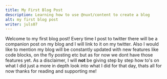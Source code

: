 ```yaml
---
title: My First Blog Post
description: Learning how to use @nuxt/content to create a blog
alt: my first blog post
writer: juls07
---
```

Welcome to my first blog post! Every time I post to twitter there will be a companion post on my blog and I will link to it on my twitter. Also I would like to mention my blog will be constantly updated with new features like code blocks, on the fly posting etc but as for now we dont have those features yet. As a disclaimer, I will __not__ be giving step by step how to's on what I did just a more in depth look into what I did for that day, thats all for now thanks for reading and supporting me! 
